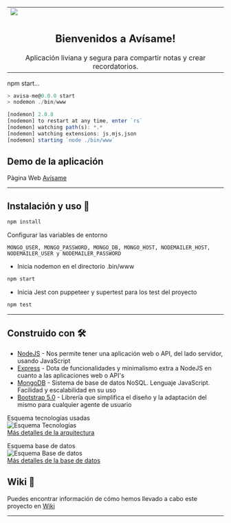 <table>
    <tr>
        <td width="1200">
           <img src="https://avisame-app.herokuapp.com/images/logo_avisame.svg"/>
        </td>
    </tr>
    <tr>
        <td>
            <div align="center">
                <h2>Bienvenidos a Avísame!</h2>
                Aplicación liviana y segura para compartir notas y crear recordatorios.
            </div>     
        </td>
    </tr>
</table> 
npm start...  

``` javascript
> avisa-me@0.0.0 start
> nodemon ./bin/www

[nodemon] 2.0.8
[nodemon] to restart at any time, enter `rs`
[nodemon] watching path(s): *.*
[nodemon] watching extensions: js,mjs,json
[nodemon] starting `node ./bin/www`
```
  


## Demo de la aplicación

Pàgina Web [Avísame](https://avisame-app.herokuapp.com/)

---

## Instalación y uso 🔧

``` javascript
npm install
```

Configurar las variables de entorno  
```
MONGO_USER, MONGO_PASSWORD, MONGO_DB, MONGO_HOST, NODEMAILER_HOST, NODEMAILER_USER y NODEMAILER_PASSWORD
```
- Inicia nodemon en el directorio .bin/www
``` javascript
npm start 
```
- Inicia Jest con puppeteer y supertest para los test del proyecto
``` javascript
npm test 
```


---
## Construido con 🛠️

- [NodeJS](https://nodejs.org/) - Nos permite tener una aplicación web o API, del lado servidor, usando JavaScript   
- [Express](https://expressjs.com/) - Dota de funcionalidades y minimalismo extra a NodeJS en cuanto a las aplicaciones web o API's  
- [MongoDB](https://www.mongodb.com/) - Sistema de base de datos NoSQL. Lenguaje JavaScript. Facilidad y escalabilidad en su uso  
- [Bootstrap 5.0](https://getbootstrap.com/docs/5.0/getting-started/introduction/) - Librería que simplifica el diseño y la adaptación del mismo para cualquier agente de usuario

Esquema tecnologías usadas  
![Esquema Tecnologías](https://user-images.githubusercontent.com/78435266/126797167-0bce29e3-e8ba-4f89-b899-2f0f7e171684.png)  
[Más detalles de la arquitectura](https://github.com/FOAP-Netmind-2021/avisa-me/wiki/Tecnolog%C3%ADas-usadas-en-la-aplicaci%C3%B3n)  

Esquema base de datos  
![Esquema Base de datos](https://user-images.githubusercontent.com/79173115/126785229-7a484ec2-dd25-474b-a64f-8766a9cf2a4f.PNG)    
[Más detalles de la base de datos](https://github.com/FOAP-Netmind-2021/avisa-me/wiki/Esquema-de-datos-de-la-aplicaci%C3%B3n)  

## Wiki 📖

Puedes encontrar información de cómo hemos llevado a cabo este proyecto en [Wiki](https://github.com/FOAP-Netmind-2021/avisa-me/wiki)



---
